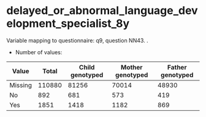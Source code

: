 # delayed_or_abnormal_language_development_specialist_8y
Variable mapping to questionnaire: q9, question NN43.
.
- Number of values:

| Value | Total | Child genotyped | Mother genotyped | Father genotyped |
| ----- | ----- | --------------- | ---------------- | ---------------- |
| Missing | 110880 | 81256 | 70014 | 48930 |
| No | 892 | 681 | 573 |419 |
| Yes | 1851 | 1418 | 1182 |869 |



